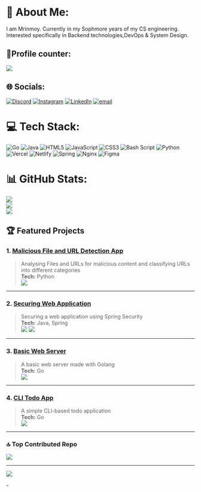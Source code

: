 # 💫 About Me:
I am Mrinmoy. Currently in my Sophmore years of my CS engineering. Interested specifically in Backend technologies,DevOps & System Design.
## 👣Profile counter:
![](https://komarev.com/ghpvc/?username=richochetclementine1315)

## 🌐 Socials:
[![Discord](https://img.shields.io/badge/Discord-%237289DA.svg?logo=discord&logoColor=white)](https://discord.gg/MRINMOY_1315) [![Instagram](https://img.shields.io/badge/Instagram-%23E4405F.svg?logo=Instagram&logoColor=white)](https://instagram.com/ricochet_1315) [![LinkedIn](https://img.shields.io/badge/LinkedIn-%230077B5.svg?logo=linkedin&logoColor=white)](https://linkedin.com/in/https://www.linkedin.com/in/mrinmoy-matilal/) [![email](https://img.shields.io/badge/Email-D14836?logo=gmail&logoColor=white)](mailto:mrinmoymatilal1315@gmail.com) 

# 💻 Tech Stack:
![Go](https://img.shields.io/badge/go-%2300ADD8.svg?style=for-the-badge&logo=go&logoColor=white) ![Java](https://img.shields.io/badge/java-%23ED8B00.svg?style=for-the-badge&logo=openjdk&logoColor=white) ![HTML5](https://img.shields.io/badge/html5-%23E34F26.svg?style=for-the-badge&logo=html5&logoColor=white) ![JavaScript](https://img.shields.io/badge/javascript-%23323330.svg?style=for-the-badge&logo=javascript&logoColor=%23F7DF1E) ![CSS3](https://img.shields.io/badge/css3-%231572B6.svg?style=for-the-badge&logo=css3&logoColor=white) ![Bash Script](https://img.shields.io/badge/bash_script-%23121011.svg?style=for-the-badge&logo=gnu-bash&logoColor=white) ![Python](https://img.shields.io/badge/python-3670A0?style=for-the-badge&logo=python&logoColor=ffdd54) ![Vercel](https://img.shields.io/badge/vercel-%23000000.svg?style=for-the-badge&logo=vercel&logoColor=white) ![Netlify](https://img.shields.io/badge/netlify-%23000000.svg?style=for-the-badge&logo=netlify&logoColor=#00C7B7) ![Spring](https://img.shields.io/badge/spring-%236DB33F.svg?style=for-the-badge&logo=spring&logoColor=white) ![Nginx](https://img.shields.io/badge/nginx-%23009639.svg?style=for-the-badge&logo=nginx&logoColor=white) ![Figma](https://img.shields.io/badge/figma-%23F24E1E.svg?style=for-the-badge&logo=figma&logoColor=white)
# 📊 GitHub Stats:
![](https://github-readme-stats.vercel.app/api?username=richochetclementine1315&theme=blueberry&hide_border=false&include_all_commits=false&count_private=false)<br/>
![](https://nirzak-streak-stats.vercel.app/?user=richochetclementine1315&theme=blueberry&hide_border=false)<br/>
![](https://github-readme-stats.vercel.app/api/top-langs/?username=richochetclementine1315&theme=blueberry&hide_border=false&include_all_commits=false&count_private=false&layout=compact)

## 🏆 Featured Projects

### 1. <a href="https://github.com/richochetclementine1315/.Malicious-File-and-URL-detection-app">Malicious File and URL Detection App</a>
> Analysing Files and URLs for malicious content and classifying URLs into different categories  
> <b>Tech:</b> Python  
> <img src="https://img.shields.io/badge/Python-3670A0?style=flat&logo=python&logoColor=ffdd54"/>

---

### 2. <a href="https://github.com/richochetclementine1315/Securing-Web-Application">Securing Web Application</a>
> Securing a web application using Spring Security  
> <b>Tech:</b> Java, Spring  
> <img src="https://img.shields.io/badge/Java-ED8B00?style=flat&logo=java&logoColor=white"/>
> <img src="https://img.shields.io/badge/Spring-6DB33F?style=flat&logo=spring&logoColor=white"/>

---

### 3. <a href="https://github.com/richochetclementine1315/Basic-web-server">Basic Web Server</a>
> A basic web server made with Golang  
> <b>Tech:</b> Go  
> <img src="https://img.shields.io/badge/Go-00ADD8?style=flat&logo=go&logoColor=white"/>

---

### 4. <a href="https://github.com/richochetclementine1315/CLI-todoApp">CLI Todo App</a>
> A simple CLI-based todo application  
> <b>Tech:</b> Go  
> <img src="https://img.shields.io/badge/Go-00ADD8?style=flat&logo=go&logoColor=white"/>

---
### 🔝 Top Contributed Repo
![](https://github-contributor-stats.vercel.app/api?username=richochetclementine1315&limit=5&theme=blueberry&combine_all_yearly_contributions=true)

---
[![](https://visitcount.itsvg.in/api?id=richochetclementine1315&icon=0&color=0)](https://visitcount.itsvg.in)

<!-- Proudly created with GPRM ( https://gprm.itsvg.in ) -->- 

<!---
richochetclementine1315/richochetclementine1315 is a ✨ special ✨ repository because its `README.md` (this file) appears on your GitHub profile.
You can click the Preview link to take a look at your changes.
--->
